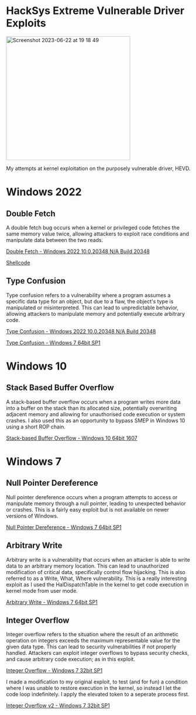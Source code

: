 # HackSys Extreme Vulnerable Driver Exploits

<img width="339" alt="Screenshot 2023-06-22 at 19 18 49" src="https://github.com/plackyhacker/HEVD/assets/42491100/f479cecd-4bb0-4004-a717-812f71ef082e">

My attempts at kernel exploitation on the purposely vulnerable driver, HEVD.

# Windows 2022

## Double Fetch

A double fetch bug occurs when a kernel or privileged code fetches the same memory value twice, allowing attackers to exploit race conditions and manipulate data between the two reads. 

[Double Fetch - Windows 2022 10.0.20348 N/A Build 20348](https://github.com/plackyhacker/HEVD/blob/main/windows-2022/double-fetch/double_fetch.cpp)

[Shellcode](https://github.com/plackyhacker/HEVD/blob/main/windows-2022/double-fetch/double_fetch_shellcode.asm)

## Type Confusion

Type confusion refers to a vulnerability where a program assumes a specific data type for an object, but due to a flaw, the object's type is manipulated or misinterpreted. This can lead to unpredictable behavior, allowing attackers to manipulate memory and potentially execute arbitrary code.

[Type Confusion - Windows 2022 10.0.20348 N/A Build 20348](https://github.com/plackyhacker/HEVD/blob/main/windows-2022/type-confusion/type_confusion.cpp)

[Type Confusion - Windows 7 64bit SP1](https://github.com/plackyhacker/HEVD/blob/main/hevd_type_confusion.cpp)

# Windows 10

## Stack Based Buffer Overflow

A stack-based buffer overflow occurs when a program writes more data into a buffer on the stack than its allocated size, potentially overwriting adjacent memory and allowing for unauthorised code execution or system crashes. I also used this as an opportunity to bypass SMEP in Windows 10 using a short ROP chain.

[Stack-based Buffer Overflow - Windows 10 64bit 1607](https://github.com/plackyhacker/HEVD/blob/main/hevd_stack_overflow.cpp)

# Windows 7

## Null Pointer Dereference

Null pointer dereference occurs when a program attempts to access or manipulate memory through a null pointer, leading to unexpected behavior or crashes. This is a fairly easy exploit but is not available on newer versions of Windows.

[Null Pointer Dereference - Windows 7 64bit SP1](https://github.com/plackyhacker/HEVD/blob/main/hevd_null_pointer_deref.cpp)

## Arbitrary Write

Arbitrary write is a vulnerability that occurs when an attacker is able to write data to an arbitrary memory location. This can lead to unauthorized modification of critical data, specifically control flow hijacking. This is also referred to as a Write, What, Where vulnerability. This is a really interesting exploit as I used the HalDispatchTable in the kernel to get code execution in kernel mode from user mode.

[Arbitrary Write - Windows 7 64bit SP1](https://github.com/plackyhacker/HEVD/blob/main/hevd_arbitrary_write.cpp)

## Integer Overflow

Integer overflow refers to the situation where the result of an arithmetic operation on integers exceeds the maximum representable value for the given data type. This can lead to security vulnerabilities if not properly handled. Attackers can exploit integer overflows to bypass security checks, and cause arbitrary code execution; as in this exploit.

[Integer Overflow - Windows 7 32bit SP1](https://github.com/plackyhacker/HEVD/blob/main/hevd_integer_overflow.cpp)

I made a modification to my original exploit, to test (and for fun) a condition where I was unable to restore execution in the kernel, so instead I let the code loop indefinitely. I apply the elevated token to a seperate process first.

[Integer Overflow v2 - Windows 7 32bit SP1](https://github.com/plackyhacker/HEVD/blob/main/hevd_integer_overflow_spin.cpp)
